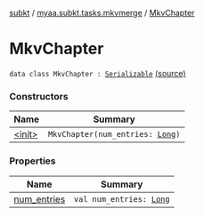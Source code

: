 [subkt](../../index.md) / [myaa.subkt.tasks.mkvmerge](../index.md) / [MkvChapter](./index.md)

# MkvChapter

`data class MkvChapter : `[`Serializable`](https://docs.oracle.com/javase/9/docs/api/java/io/Serializable.html) [(source)](https://github.com/Myaamori/SubKt/blob/master/src/main/kotlin/myaa/subkt/tasks/mkvmerge/mkvmerge.kt#L27)

### Constructors

| Name | Summary |
|---|---|
| [&lt;init&gt;](-init-.md) | `MkvChapter(num_entries: `[`Long`](https://kotlinlang.org/api/latest/jvm/stdlib/kotlin/-long/index.html)`)` |

### Properties

| Name | Summary |
|---|---|
| [num_entries](num_entries.md) | `val num_entries: `[`Long`](https://kotlinlang.org/api/latest/jvm/stdlib/kotlin/-long/index.html) |

